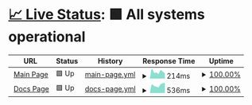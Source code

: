 # [📈 Live Status](https://status.hendrikwagner.de): <!--live status--> **🟩 All systems operational**

<!--start: status pages-->
<!-- This summary is generated by Upptime (https://github.com/upptime/upptime) -->
<!-- Do not edit this manually, your changes will be overwritten -->
<!-- prettier-ignore -->
| URL | Status | History | Response Time | Uptime |
| --- | ------ | ------- | ------------- | ------ |
| <img alt="" src="https://icons.duckduckgo.com/ip3/hendrikwagner.de.ico" height="13"> [Main Page](https://hendrikwagner.de) | 🟩 Up | [main-page.yml](https://github.com/hwgn/uptime/commits/HEAD/history/main-page.yml) | <details><summary><img alt="Response time graph" src="./graphs/main-page/response-time-week.png" height="20"> 214ms</summary><br><a href="https://status.hendrikwagner.de/history/main-page"><img alt="Response time 224" src="https://img.shields.io/endpoint?url=https%3A%2F%2Fraw.githubusercontent.com%2Fhwgn%2Fuptime%2FHEAD%2Fapi%2Fmain-page%2Fresponse-time.json"></a><br><a href="https://status.hendrikwagner.de/history/main-page"><img alt="24-hour response time 225" src="https://img.shields.io/endpoint?url=https%3A%2F%2Fraw.githubusercontent.com%2Fhwgn%2Fuptime%2FHEAD%2Fapi%2Fmain-page%2Fresponse-time-day.json"></a><br><a href="https://status.hendrikwagner.de/history/main-page"><img alt="7-day response time 214" src="https://img.shields.io/endpoint?url=https%3A%2F%2Fraw.githubusercontent.com%2Fhwgn%2Fuptime%2FHEAD%2Fapi%2Fmain-page%2Fresponse-time-week.json"></a><br><a href="https://status.hendrikwagner.de/history/main-page"><img alt="30-day response time 242" src="https://img.shields.io/endpoint?url=https%3A%2F%2Fraw.githubusercontent.com%2Fhwgn%2Fuptime%2FHEAD%2Fapi%2Fmain-page%2Fresponse-time-month.json"></a><br><a href="https://status.hendrikwagner.de/history/main-page"><img alt="1-year response time 228" src="https://img.shields.io/endpoint?url=https%3A%2F%2Fraw.githubusercontent.com%2Fhwgn%2Fuptime%2FHEAD%2Fapi%2Fmain-page%2Fresponse-time-year.json"></a></details> | <details><summary><a href="https://status.hendrikwagner.de/history/main-page">100.00%</a></summary><a href="https://status.hendrikwagner.de/history/main-page"><img alt="All-time uptime 99.03%" src="https://img.shields.io/endpoint?url=https%3A%2F%2Fraw.githubusercontent.com%2Fhwgn%2Fuptime%2FHEAD%2Fapi%2Fmain-page%2Fuptime.json"></a><br><a href="https://status.hendrikwagner.de/history/main-page"><img alt="24-hour uptime 100.00%" src="https://img.shields.io/endpoint?url=https%3A%2F%2Fraw.githubusercontent.com%2Fhwgn%2Fuptime%2FHEAD%2Fapi%2Fmain-page%2Fuptime-day.json"></a><br><a href="https://status.hendrikwagner.de/history/main-page"><img alt="7-day uptime 100.00%" src="https://img.shields.io/endpoint?url=https%3A%2F%2Fraw.githubusercontent.com%2Fhwgn%2Fuptime%2FHEAD%2Fapi%2Fmain-page%2Fuptime-week.json"></a><br><a href="https://status.hendrikwagner.de/history/main-page"><img alt="30-day uptime 100.00%" src="https://img.shields.io/endpoint?url=https%3A%2F%2Fraw.githubusercontent.com%2Fhwgn%2Fuptime%2FHEAD%2Fapi%2Fmain-page%2Fuptime-month.json"></a><br><a href="https://status.hendrikwagner.de/history/main-page"><img alt="1-year uptime 97.42%" src="https://img.shields.io/endpoint?url=https%3A%2F%2Fraw.githubusercontent.com%2Fhwgn%2Fuptime%2FHEAD%2Fapi%2Fmain-page%2Fuptime-year.json"></a></details>
| <img alt="" src="https://icons.duckduckgo.com/ip3/docs.hendrikwagner.de.ico" height="13"> [Docs Page](https://docs.hendrikwagner.de) | 🟩 Up | [docs-page.yml](https://github.com/hwgn/uptime/commits/HEAD/history/docs-page.yml) | <details><summary><img alt="Response time graph" src="./graphs/docs-page/response-time-week.png" height="20"> 536ms</summary><br><a href="https://status.hendrikwagner.de/history/docs-page"><img alt="Response time 466" src="https://img.shields.io/endpoint?url=https%3A%2F%2Fraw.githubusercontent.com%2Fhwgn%2Fuptime%2FHEAD%2Fapi%2Fdocs-page%2Fresponse-time.json"></a><br><a href="https://status.hendrikwagner.de/history/docs-page"><img alt="24-hour response time 492" src="https://img.shields.io/endpoint?url=https%3A%2F%2Fraw.githubusercontent.com%2Fhwgn%2Fuptime%2FHEAD%2Fapi%2Fdocs-page%2Fresponse-time-day.json"></a><br><a href="https://status.hendrikwagner.de/history/docs-page"><img alt="7-day response time 536" src="https://img.shields.io/endpoint?url=https%3A%2F%2Fraw.githubusercontent.com%2Fhwgn%2Fuptime%2FHEAD%2Fapi%2Fdocs-page%2Fresponse-time-week.json"></a><br><a href="https://status.hendrikwagner.de/history/docs-page"><img alt="30-day response time 524" src="https://img.shields.io/endpoint?url=https%3A%2F%2Fraw.githubusercontent.com%2Fhwgn%2Fuptime%2FHEAD%2Fapi%2Fdocs-page%2Fresponse-time-month.json"></a><br><a href="https://status.hendrikwagner.de/history/docs-page"><img alt="1-year response time 489" src="https://img.shields.io/endpoint?url=https%3A%2F%2Fraw.githubusercontent.com%2Fhwgn%2Fuptime%2FHEAD%2Fapi%2Fdocs-page%2Fresponse-time-year.json"></a></details> | <details><summary><a href="https://status.hendrikwagner.de/history/docs-page">100.00%</a></summary><a href="https://status.hendrikwagner.de/history/docs-page"><img alt="All-time uptime 99.98%" src="https://img.shields.io/endpoint?url=https%3A%2F%2Fraw.githubusercontent.com%2Fhwgn%2Fuptime%2FHEAD%2Fapi%2Fdocs-page%2Fuptime.json"></a><br><a href="https://status.hendrikwagner.de/history/docs-page"><img alt="24-hour uptime 100.00%" src="https://img.shields.io/endpoint?url=https%3A%2F%2Fraw.githubusercontent.com%2Fhwgn%2Fuptime%2FHEAD%2Fapi%2Fdocs-page%2Fuptime-day.json"></a><br><a href="https://status.hendrikwagner.de/history/docs-page"><img alt="7-day uptime 100.00%" src="https://img.shields.io/endpoint?url=https%3A%2F%2Fraw.githubusercontent.com%2Fhwgn%2Fuptime%2FHEAD%2Fapi%2Fdocs-page%2Fuptime-week.json"></a><br><a href="https://status.hendrikwagner.de/history/docs-page"><img alt="30-day uptime 99.94%" src="https://img.shields.io/endpoint?url=https%3A%2F%2Fraw.githubusercontent.com%2Fhwgn%2Fuptime%2FHEAD%2Fapi%2Fdocs-page%2Fuptime-month.json"></a><br><a href="https://status.hendrikwagner.de/history/docs-page"><img alt="1-year uptime 99.97%" src="https://img.shields.io/endpoint?url=https%3A%2F%2Fraw.githubusercontent.com%2Fhwgn%2Fuptime%2FHEAD%2Fapi%2Fdocs-page%2Fuptime-year.json"></a></details>

<!--end: status pages-->
